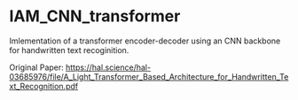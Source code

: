 # IAM_CNN_transformer
Imlementation of a transformer encoder-decoder using an CNN backbone for handwritten text recoginition.

Original Paper: https://hal.science/hal-03685976/file/A_Light_Transformer_Based_Architecture_for_Handwritten_Text_Recognition.pdf
